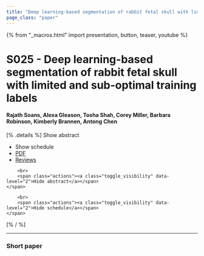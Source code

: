 ```yaml
---
title: "Deep learning-based segmentation of rabbit fetal skull with limited and sub-optimal training labels"
page_class: "paper"
---
```


{% from "_macros.html" import presentation, button, teaser, youtube %}

# S025 - Deep learning-based segmentation of rabbit fetal skull with limited and sub-optimal training labels

#### Rajath Soans, Alexa Gleason, Tosha Shah, Corey Miller, Barbara Robinson, Kimberly Brannen, Antong Chen

[% .details %]
<a class="toggle_visibility" data-selector=".abstract" data-level="3">Show abstract</a>
- <a class="toggle_visibility" data-selector=".schedule" data-level="3">Show schedule</a>
- <a href="https://openreview.net/pdf?id=">PDF</a>
- <a href="https://openreview.net/forum?id=">Reviews</a>

<p>
    <span class="abstract">
        
        <br>
        <span class="actions"><a class="toggle_visibility" data-level="2">Hide abstract</a></span>
    </span>
</p>

<p>
    <span class="schedule">
        
        <br>
        <span class="actions"><a class="toggle_visibility" data-level="2">Hide schedule</a></span>
    </span>
</p>
[% / %]

---


### Short paper
